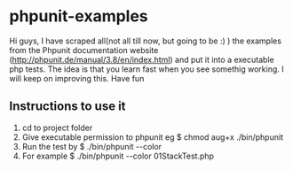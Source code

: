 phpunit-examples
================

Hi guys, I have scraped all(not all till now, but going to be :) ) the examples from the Phpunit documentation website 
(http://phpunit.de/manual/3.8/en/index.html) and put it into a executable php tests. The idea is that you learn fast 
when you see somethig working. I will keep on improving this. Have fun

Instructions to use it
----------------------

1. cd to project folder
2. Give executable permission to phpunit eg $ chmod aug+x ./bin/phpunit
3. Run the test by $ ./bin/phpunit --color <test name>
4. For example $ ./bin/phpunit --color 01StackTest.php

